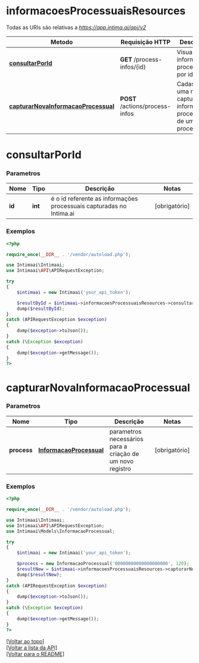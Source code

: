 # **informacoesProcessuaisResources**

Todas as URIs são relativas a *https://app.intima.ai/api/v2*

Metodo | Requisição HTTP | Descrição
------------- | ------------- | -------------
[**consultarPorId**](informacoesProcessuaisResources.md#consultarPorId) | **GET** /process-infos/{id} | Visualiza as informações processuais por id
[**capturarNovaInformacaoProcessual**](informacoesProcessuaisResources.md#capturarNovaInformacaoProcessual) | **POST** /actions/process-infos | Cadastra uma nova captura de informações processuais de um processo

# **consultarPorId**

### Parametros

Nome | Tipo | Descrição | Notas
------------- | ------------- | ------------- | -------------
**id** | **int**| é o id referente as informações processuais capturadas no Intima.ai | [obrigatório]

### Exemplos
```php
<?php

require_once(__DIR__ . '/vendor/autoload.php');

use Intimaai\Intimaai;
use Intimaai\API\APIRequestException;

try 
{
    $intimaai = new Intimaai('your_api_token');

    $resultById = $intimaai->informacoesProcessuaisResources->consultarPorId(45217);
    dump($resultById);
}
catch (APIRequestException $exception)
{
    dump($exception->toJson());
}
catch (\Exception $exception)
{
    dump($exception->getMessage());
}
?>
```

# **capturarNovaInformacaoProcessual**

### Parametros

Nome | Tipo | Descrição | Notas
------------- | ------------- | ------------- | -------------
**process** | [**InformacaoProcessual**](../models/process_info/InformacaoProcessual.md) | parametros necessários para a criação de um novo registro | [obrigatório]

### Exemplos
```php
<?php

require_once(__DIR__ . '/vendor/autoload.php');

use Intimaai\Intimaai;
use Intimaai\API\APIRequestException;
use Intimaai\Models\InformacaoProcessual;

try 
{
    $intimaai = new Intimaai('your_api_token');

    $process = new InformacaoProcessual('00000000000000000000', 120);
    $resultNew = $intimaai->informacoesProcessuaisResources->capturarNovaInformacaoProcessual($process);
    dump($resultNew);
}
catch (APIRequestException $exception)
{
    dump($exception->toJson());
}
catch (\Exception $exception)
{
    dump($exception->getMessage());
}
?>
```

[[Voltar ao topo]](#)        
[[Voltar a lista da API]](../../README.md#Documentação-para-os-Endpoints-da-API)    
[[Voltar para o README]](../../README.md#Intima.ai---SDK-PHP)
